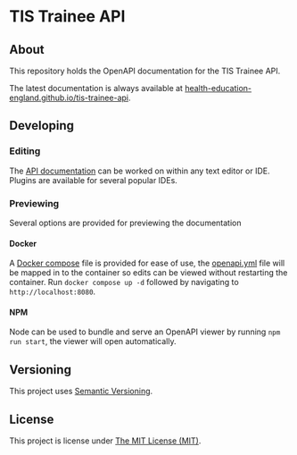 # TIS Trainee API

## About
This repository holds the OpenAPI documentation for the TIS Trainee API.

The latest documentation is always available at [health-education-england.github.io/tis-trainee-api](https://health-education-england.github.io/tis-trainee-api/).

## Developing

### Editing
The [API documentation](openapi.yml) can be worked on within any text editor or
IDE. Plugins are available for several popular IDEs.

### Previewing
Several options are provided for previewing the documentation

#### Docker
A [Docker compose](docker-compose.yml) file is provided for ease of use, the
[openapi.yml](openapi.yml) file will be mapped in to the container so edits can
be viewed without restarting the container. Run `docker compose up -d` followed
by navigating to `http://localhost:8080`.

#### NPM
Node can be used to bundle and serve an OpenAPI viewer by running `npm run start`,
the viewer will open automatically.

## Versioning
This project uses [Semantic Versioning](semver.org).

## License
This project is license under [The MIT License (MIT)](LICENSE).
